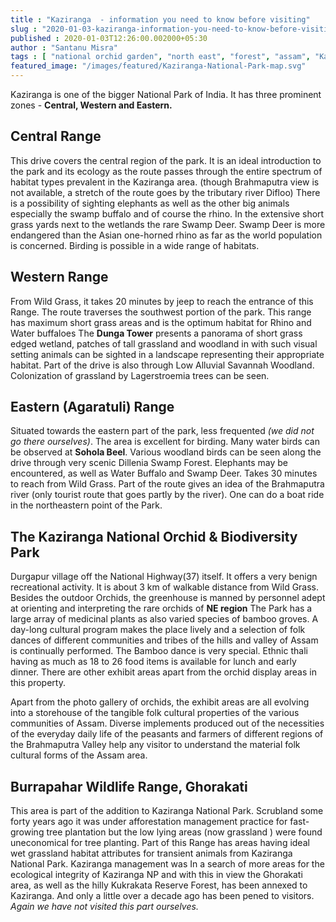 ```yaml
---
title : "Kaziranga  - information you need to know before visiting"
slug : "2020-01-03-kaziranga-information-you-need-to-know-before-visiting"
published : 2020-01-03T12:26:00.002000+05:30
author : "Santanu Misra"
tags : [ "national orchid garden", "north east", "forest", "assam", "Kaziranga"]
featured_image: "/images/featured/Kaziranga-National-Park-map.svg"
---
```

Kaziranga is one of the bigger National Park of India. It has three prominent zones - **Central, Western and Eastern.**

## Central Range

This drive covers the central region of the park. It is an ideal introduction to the park and its ecology as the route passes through the entire spectrum of habitat types prevalent in the Kaziranga area. (though Brahmaputra view is not available, a stretch of the route goes by the tributary river Difloo) There is a possibility of sighting elephants as well as the other big animals especially the swamp buffalo and of course the rhino. In the extensive short grass yards next to the wetlands the rare Swamp Deer. <span class="underline">Swamp Deer is more endangered than the Asian one-horned rhino as far as the world population is concerned.</span> Birding is possible in a wide range of habitats.  

## Western Range

From Wild Grass, it takes 20 minutes by jeep to reach the entrance of this Range. The route traverses the southwest portion of the park. This range has maximum short grass areas and is the optimum habitat for Rhino and Water buffaloes The **Dunga Tower** presents a panorama of short grass edged wetland, patches of tall grassland and woodland in with such visual setting animals can be sighted in a landscape representing their appropriate habitat. Part of the drive is also through Low Alluvial Savannah Woodland. Colonization of grassland by Lagerstroemia trees can be seen.  

## Eastern (Agaratuli) Range

Situated towards the eastern part of the park, less frequented *(<span class="underline">we did not go there ourselves)</span>*. The area is excellent for birding. Many water birds can be observed at **Sohola Beel**. Various woodland birds can be seen along the drive through very scenic Dillenia Swamp Forest. Elephants may be encountered, as well as Water Buffalo and Swamp Deer. Takes 30 minutes to reach from Wild Grass. Part of the route gives an idea of the Brahmaputra river (only tourist route that goes partly by the river). One can do a boat ride in the northeastern point of the Park.

## The Kaziranga National Orchid & Biodiversity Park

Durgapur village off the National Highway(37) itself. It offers a very benign recreational activity. It is about 3 km of walkable distance from Wild Grass. Besides the outdoor Orchids, the greenhouse is manned by personnel adept at orienting and interpreting the rare orchids of **NE region** The Park has a large array of medicinal plants as also varied species of bamboo groves. A day-long cultural program makes the place lively and a selection of <span class="underline">folk dances of different communities</span> and tribes of the hills and valley of Assam is continually performed. The Bamboo dance is very special. <span class="underline">Ethnic thali having as much as 18 to 26 food items</span> is available for lunch and early dinner. There are other exhibit areas apart from the orchid display areas in this property.  

Apart from the photo gallery of orchids, the exhibit areas are all evolving into a storehouse of the tangible folk cultural properties of the various communities of Assam. Diverse implements produced out of the necessities of the everyday daily life of the peasants and farmers of different regions of the Brahmaputra Valley help any visitor to understand the material folk cultural forms of the Assam area.  

## Burrapahar Wildlife Range, Ghorakati

This area is part of the addition to Kaziranga National Park. Scrubland some forty years ago it was under afforestation management practice for fast-growing tree plantation but the low lying areas (now grassland ) were found uneconomical for tree planting. Part of this Range has areas having ideal wet grassland habitat attributes for transient animals from Kaziranga National Park. Kaziranga management was In a search of more areas for the ecological integrity of Kaziranga NP and with this in view the Ghorakati area, as well as the hilly Kukrakata Reserve Forest, has been annexed to Kaziranga. And only a little over a decade ago has been pened to visitors. <span class="underline">*Again we have not visited this part ourselves.*</span>  
